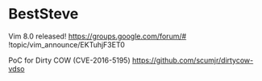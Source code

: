


# BestSteve

Vim 8.0 released!
<https://groups.google.com/forum/#>  !topic/vim_announce/EKTuhjF3ET0

PoC for Dirty COW (CVE-2016-5195)
<https://github.com/scumjr/dirtycow-vdso>  